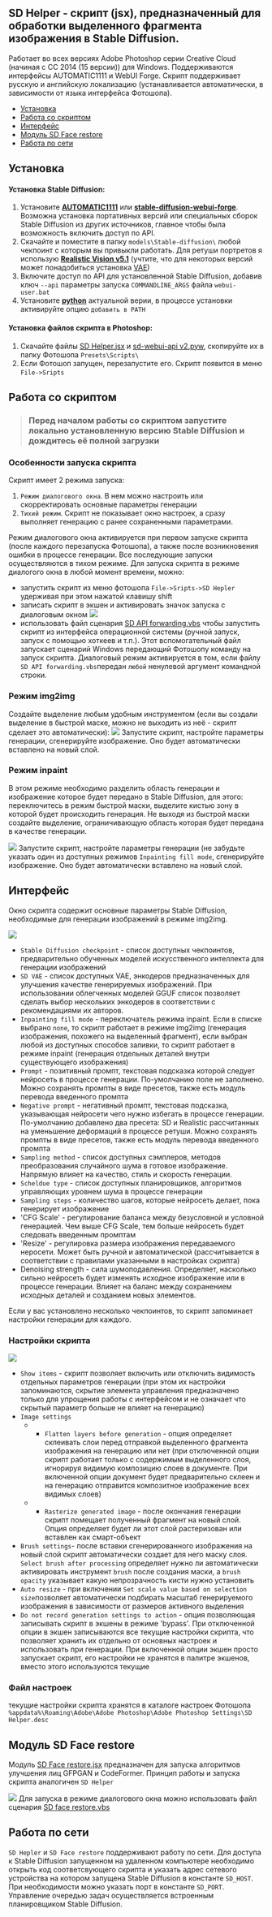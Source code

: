 ## SD Helper - cкрипт (jsx), предназначенный для обработки выделенного фрагмента изображения в Stable Diffusion.

Работает во всех версиях Adobe Photoshop серии Creative Cloud (начиная с CC 2014 (15 версии)) для Windows. Поддерживаются интерфейсы AUTOMATIC1111 и WebUI Forge. Скрипт поддерживает русскую и английскую локализацию (устанавливается автоматически, в зависимости от языка интерфейса Фотошопа).

* [Установка](#Установка)
* [Работа со скриптом](#Работа-со-скриптом)
* [Интерфейс](#Интерфейс)
* [Модуль SD Face restore](#Модуль-SD-Face-restore)
* [Работа по сети](#Работа-по-сети)

## Установка

#### Установка Stable Diffusion:

1. Установите [**AUTOMATIC1111**](https://github.com/AUTOMATIC1111) или [**stable-diffusion-webui-forge**](https://github.com/lllyasviel/stable-diffusion-webui-forge). Возможна установка портативных версий или специальных сборок Stable Diffusion из других источников, главное чтобы была возможность включить доступ по API.
2. Скачайте и поместите в папку `models\Stable-diffusion\` любой чекпоинт с которым вы привыкли работать. Для ретуши портретов я использую [**Realistic Vision v5.1**](https://huggingface.co/SG161222/Realistic_Vision_V5.1_noVAE) (учтите, что для некоторых версий может понадобиться установка [VAE](https://huggingface.co/stabilityai/sd-vae-ft-mse-original))
3. Включите доступ по API для установленной Stable Diffusion, добавив ключ `--api` параметры запуска `COMMANDLINE_ARGS` файла `webui-user.bat`
4. Установите [**python**](https://www.python.org/) актуальной верии, в процессе установки активируйте опцию `добавить в PATH`

#### Установка файлов скрипта в Photoshop:

1. Скачайте файлы [SD Helper.jsx](SD%20Helper.jsx) и [sd-webui-api v2.pyw](sd-webui-api%20v2.pyw), скопируйте их в папку Фотошопа `Presets\Scripts\`
2. Если Фотошоп запущен, перезапустите его. Скрипт появится в меню `File->Sripts`

## Работа со скриптом

> ### Перед началом работы со скриптом запустите локально установленную версию Stable Diffusion и дождитесь её полной загрузки

### Особенности запуска скрипта

Скрипт имеет 2 режима запуска:

1. `Режим диалогового окна`. В нем можно настроить или скорректировать основные параметры генерации
2. `Тихий режим`. Скрипт не показывает окно настроек, а сразу выполняет генерацию с ранее сохраненными параметрами.

Режим диалогового окна активируется при первом запуске скрипта (после каждого перезапуска Фотошопа), а также после возникновения ошибки в процессе генерации. Все последующие запуски осуществляются в тихом режиме. Для запуска скрипта в режиме диалогого окна в любой момент времени, можно:

* запустить скрипт из меню фотошопа `File->Sripts->SD Hepler` удерживая при этом нажатой клавишу shift
* записать скрипт в экшен и активировать значок запуска с диалоговым окном
  ![](assets/160057.png)
* использовать файл сценария [SD API forwarding.vbs](SD%20API%20forwarding.vbs) чтобы запустить скрипт из интерфейса операционной системы (ручной запуск, запуск с помощью хоткеев и т.п.). Этот вспомогательный файл запускает сценарий Windows передающий Фотошопу команду на запуск скрипта. Диалоговый режим активируется в том, если файлу `SD API forwarding.vbs`передан `любой` ненулевой аргумент командной строки.

### Режим img2img

Создайте выделение любым удобным инструментом (если вы создали выделение в быстрой маске, можно не выходить из неё - скрипт сделает это автоматически):
![](assets/154035.png)
Запустите скрипт, настройте параметры генерации, сгенерируйте изображение. Оно будет автоматически вставлено на новый слой.

### Режим inpaint

В этом режиме необходимо разделить область генерации и изображение которое будет передано в Stable Diffusion, для этого: переключитесь в режим быстрой маски, выделите кистью зону в которой будет происходить генерация. Не выходя из быстрой маски создайте выделение, ограничивающую область которая будет передана в качестве генерации.

![](assets/154704.png)
Запустите скрипт, настройте параметры генерации (не забудьте указать один из доступных режимов `Inpainting fill mode`, сгенерируйте изображение. Оно будет автоматически вставлено на новый слой.

## Интерфейс

Окно скрипта содержит основные параметры Stable Diffusion, необходимые для генерации изображений в режиме img2img.

![](assets/135628.png)

* `Stable Diffusion checkpoint` - список доступных чекпоинтов, предварительно обученных моделей искусственного интеллекта для генерации изображений
* `SD VAE` - список доступных VAE, энкодеров предназначенных для улучшения качестве генерируемых изображений. При использовании облегченных моделей GGUF список позволяет сделать выбор нескольких энкодеров в соответствии с рекомендациями их авторов.
* `Inpainting fill mode` - переключатель режима inpaint. Если в списке выбрано `none`, то скрипт работает в режиме img2img (генерация изображения, похожего на выделенный фрагмент), если выбран любой из доступных способов заливки, то скрипт работает в режиме inpaint (генерация отдельных деталей внутри существующего изображения)
* `Prompt` - позитивный промпт, текстовая подсказка которой следует нейросеть в процессе генерации. По-умолчанию поле не заполнено. Можно сохранять промпты в виде пресетов, также есть модуль перевода введенного промпта
* `Negative prompt` - негативный промпт, текстовая подсказка, указывающая нейросети чего нужно избегать в процессе генерации. По-умолчанию добавлено два пресета: SD и Realistic рассчитанных на уменьшение деформаций в процессе ретуши. Можно сохранять промпты в виде пресетов, также есть модуль перевода введенного промпта
* `Sampling method` - список доступных сэмплеров, методов преобразования случайного шума в готовое изображение. Напрямую влияет на качество, стиль и скорость генерации.
* `Scheldue type` - список доступных планировщиков, алгоритмов управляющих уровнем шума в процессе генерации
* `Sampling steps` - количество шагов, которые нейросеть делает, пока генерирует изображение
* 'CFG Scale' - регулирование баланса между безусловной и условной генерацией. Чем выше CFG Scale, тем больше нейросеть будет следовать введенным промптам
* 'Resize' - регулировка размера изображения передаваемого неросети. Может быть ручной и автоматической (рассчитывается в соответствии с правилами указанными в настройках скрипта)
* Denoising strength - сила шумоподавления. Определяет, насколько сильно нейросеть будет изменять исходное изображение или в процессе генерации. Влияет на баланс между
  сохранением исходных деталей и созданием новых элементов.

Если у вас установлено несколько чекпоинтов, то скрипт запоминает настройки генерации для каждого.

### Настройки скрипта

![](assets/141016.png)

* `Show items` - скрипт позволяет включить или отключить видимость отдельных параметров генерации (при этом их настройки запоминаются, скрытие элемента управления предназначено только для упрощения работы с интерфейсом и не означает что скрытый параметр больше не влияет на генерацию)
* `Image settings`
  * * `Flatten layers before generation` - опция определяет склеивать слои перед отправкой выделенного фрагмента изображения на генерацию или нет (при отключенной опции скрипт работает только с содержимым выделенного слоя, игнорируя видимую композицию слоев в документе. При включенной опции документ будет предварительно склеен и на генерацию отправится композитное изображение всех видимых слоев)
  * * `Rasterize generated image` - после окончания генерации скрипт помещает полученный фрагмент на новый слой. Опция определяет будет ли этот слой растеризован или вставлен как смарт-объект
* `Brush settings`- после вставки сгенерированного изображения на новый слой скрипт автоматически создает для него маску слоя. `Select brush after processing` определяет нужно ли автоматически активировать инструмент `brush` после создания маски, а `brush opacity` указывает какую непрозрачность кисти нужно установить
* `Auto resize` - при включении `Set scale value based on selection size`позволяет автоматически подбирать масштаб генерируемого изображения в зависимости от размеров активного выделения
* `Do not record generation settings to action` - опция позволяющая записывать скрипт в экшены в режиме 'bypass'. При отключенной опции в экшен записываются все текущие настройки скрипта, что позволяет хранить их отдельно от основных настроек и использовать при генерации. При включенной опции экшен просто запускает скрипт, его настройки не хранятся в палитре экшенов, вместо этого используются текущие

### Файл настроек

текущие настройки скрипта хранятся в каталоге настроек Фотошопа `%appdata%\Roaming\Adobe\Adobe Photoshop\Adobe Photoshop Settings\SD Helper.desc`

## Модуль SD Face restore

Модуль [SD Face restore.jsx](SD%20Face%20restore.jsx) предназначен для запуска алгоритмов улучшения лиц GFPGAN и CodeFormer. Принцип работы и запуска скрипта аналогичен `SD Helper`

![](assets/162930.png)
Для запуска в режиме диалогового окна можно использовать файл сценария [SD face restore.vbs](SD%20face%20restore.vbs)

## Работа по сети

`SD Hepler` и `SD Face restore` поддерживают работу по сети. Для доступа к Stable Diffusion запущенном на удаленном компьютере необходимо открыть код соответсвующего скрипта и указать адрес сетевого устройства на котором запущена Stable Diffusion в константе `SD_HOST`. При необходимости можно указать порт в константе `SD_PORT`. Управление очередью задач осуществляется встроенным планировщиком Stable Diffusion.

